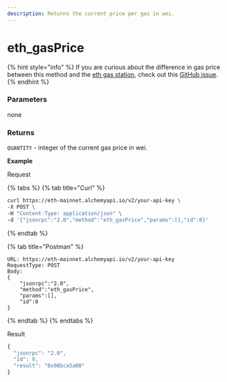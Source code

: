 ```yaml
---
description: Returns the current price per gas in wei.
---
```


# eth_gasPrice

{% hint style="info" %}
If you are curious about the difference in gas price between this method and the [eth gas station](https://ethgasstation.info), check out this [GitHub issue](https://github.com/ethereum/go-ethereum/issues/15825).
{% endhint %}

### Parameters

none

### Returns

`QUANTITY` - integer of the current gas price in wei.

**Example**

Request

{% tabs %}
{% tab title="Curl" %}
```bash
curl https://eth-mainnet.alchemyapi.io/v2/your-api-key \
-X POST \
-H "Content-Type: application/json" \
-d '{"jsonrpc":"2.0","method":"eth_gasPrice","params":[],"id":0}'
```
{% endtab %}

{% tab title="Postman" %}
```http
URL: https://eth-mainnet.alchemyapi.io/v2/your-api-key
RequestType: POST
Body: 
{
    "jsonrpc":"2.0",
    "method":"eth_gasPrice",
    "params":[],
    "id":0
}
```
{% endtab %}
{% endtabs %}

Result

```javascript
{
  "jsonrpc": "2.0",
  "id": 0,
  "result": "0x98bca5a00"
}
```
